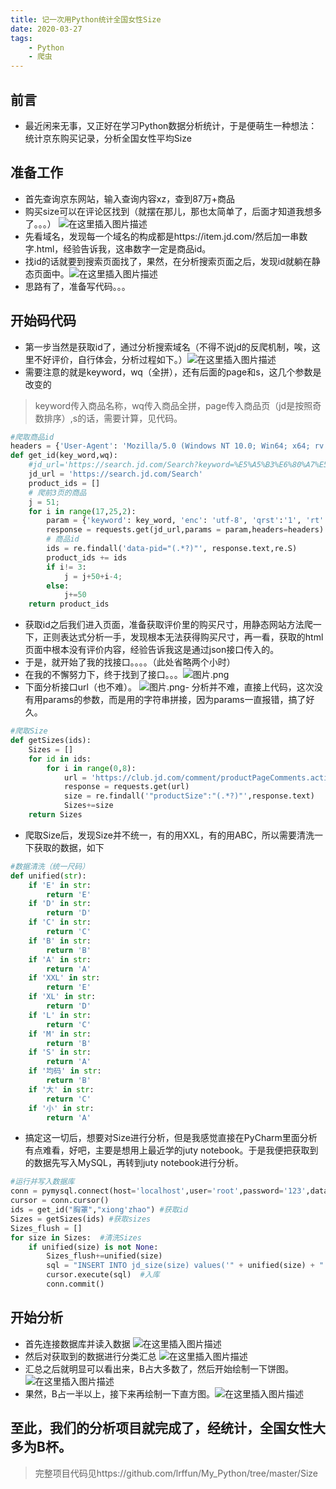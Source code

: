 ```yaml
---
title: 记一次用Python统计全国女性Size
date: 2020-03-27
tags:
	- Python
	- 爬虫
---
```

## 前言
 - 最近闲来无事，又正好在学习Python数据分析统计，于是便萌生一种想法：统计京东购买记录，分析全国女性平均Size

## 准备工作
- 首先查询京东网站，输入查询内容xz，查到87万+商品
- 购买size可以在评论区找到（就摆在那儿，那也太简单了，后面才知道我想多了。。。）
![在这里插入图片描述](https://img-blog.csdnimg.cn/20200327095835323.png)
- 先看域名，发现每一个域名的构成都是https://item.jd.com/然后加一串数字.html，经验告诉我，这串数字一定是商品id。
- 找id的话就要到搜索页面找了，果然，在分析搜索页面之后，发现id就躺在静态页面中。![在这里插入图片描述](https://img-blog.csdnimg.cn/20200327095929529.png?x-oss-process=image/watermark,type_ZmFuZ3poZW5naGVpdGk,shadow_10,text_aHR0cHM6Ly9ibG9nLmNzZG4ubmV0L3dlaXhpbl80NDM3MTg0Mg==,size_16,color_FFFFFF,t_70)
- 思路有了，准备写代码。。。

## 开始码代码
- 第一步当然是获取id了，通过分析搜索域名（不得不说jd的反爬机制，唉，这里不好评价，自行体会，分析过程如下。）![在这里插入图片描述](https://img-blog.csdnimg.cn/2020032709595885.png?x-oss-process=image/watermark,type_ZmFuZ3poZW5naGVpdGk,shadow_10,text_aHR0cHM6Ly9ibG9nLmNzZG4ubmV0L3dlaXhpbl80NDM3MTg0Mg==,size_16,color_FFFFFF,t_70)
- 需要注意的就是keyword，wq（全拼），还有后面的page和s，这几个参数是改变的
> keyword传入商品名称，wq传入商品全拼，page传入商品页（jd是按照奇数排序）,s的话，需要计算，见代码。
```python
#爬取商品id
headers = {'User-Agent': 'Mozilla/5.0 (Windows NT 10.0; Win64; x64; rv:75.0) Gecko/20100101 Firefox/75.0'}
def get_id(key_word,wq):
    #jd_url='https://search.jd.com/Search?keyword=%E5%A5%B3%E6%80%A7%E5%86%85%E8%A1%A3&enc=utf-8&wq=%E5%A5%B3%E6%80%A7nei%27yi&pvid=fafd7af082734ae1a4a6cb674f98b2e4'
    jd_url = 'https://search.jd.com/Search'
    product_ids = []
    # 爬前3页的商品
    j = 51;
    for i in range(17,25,2):
        param = {'keyword': key_word, 'enc': 'utf-8', 'qrst':'1', 'rt':1, 'stop':1, 'vt':2, 'wq':wq, 'page':i, 's':j, 'click':0}
        response = requests.get(jd_url,params = param,headers=headers)
        # 商品id
        ids = re.findall('data-pid="(.*?)"', response.text,re.S)
        product_ids += ids
        if i!= 3:
            j = j+50+i-4;
        else:
            j+=50
    return product_ids
```
- 获取id之后我们进入页面，准备获取评价里的购买尺寸，用静态网站方法爬一下，正则表达式分析一手，发现根本无法获得购买尺寸，再一看，获取的html页面中根本没有评价内容，经验告诉我这是通过json接口传入的。
- 于是，就开始了我的找接口。。。。（此处省略两个小时）
- 在我的不懈努力下，终于找到了接口。。。![图片.png](https://imgconvert.csdnimg.cn/aHR0cHM6Ly9pLmxvbGkubmV0LzIwMjAvMDMvMjcvbFZrUVNMZ2hLQ0dudHF2LnBuZw?x-oss-process=image/format,png)
- 下面分析接口url（也不难）。
![图片.png](https://imgconvert.csdnimg.cn/aHR0cHM6Ly9pLmxvbGkubmV0LzIwMjAvMDMvMjcvR0JPVjJiSHl0OEF4cDRuLnBuZw?x-oss-process=image/format,png)- 分析并不难，直接上代码，这次没有用params的参数，而是用的字符串拼接，因为params一直报错，搞了好久。

```python
#爬取Size
def getSizes(ids):
    Sizes = []
    for id in ids:
        for i in range(0,8):
            url = 'https://club.jd.com/comment/productPageComments.action?callback=fetchJSON_comment98&productId='+id+'&score=0&sortType=5&page='+str(i)+'&pageSize=10&isShadowSku=0&fold=1'
            response = requests.get(url)
            size = re.findall('"productSize":"(.*?)"',response.text)
            Sizes+=size
    return Sizes
```
- 爬取Size后，发现Size并不统一，有的用XXL，有的用ABC，所以需要清洗一下获取的数据，如下

```python
#数据清洗（统一尺码）
def unified(str):
    if 'E' in str:
        return 'E'
    if 'D' in str:
        return 'D'
    if 'C' in str:
        return 'C'
    if 'B' in str:
        return 'B'
    if 'A' in str:
        return 'A'
    if 'XXL' in str:
        return 'E'
    if 'XL' in str:
        return 'D'
    if 'L' in str:
        return 'C'
    if 'M' in str:
        return 'B'
    if 'S' in str:
        return 'A'
    if '均码' in str:
        return 'B'
    if '大' in str:
        return 'C'
    if '小' in str:
        return 'A'
```
- 搞定这一切后，想要对Size进行分析，但是我感觉直接在PyCharm里面分析有点难看，好吧，主要是想用上最近学的juty notebook。于是我便把获取到的数据先写入MySQL，再转到juty notebook进行分析。

```python
#运行并写入数据库
conn = pymysql.connect(host='localhost',user='root',password='123',database='size',port=3306) #连接数据库
cursor = conn.cursor()
ids = get_id("胸罩","xiong'zhao") #获取id
Sizes = getSizes(ids) #获取sizes
Sizes_flush = [] 
for size in Sizes:  #清洗Sizes
    if unified(size) is not None:
        Sizes_flush+=unified(size)
        sql = "INSERT INTO jd_size(size) values('" + unified(size) + "');"
        cursor.execute(sql)  #入库
        conn.commit()
```
## 开始分析
- 首先连接数据库并读入数据
![在这里插入图片描述](https://img-blog.csdnimg.cn/20200327093937468.png?x-oss-process=image/watermark,type_ZmFuZ3poZW5naGVpdGk,shadow_10,text_aHR0cHM6Ly9ibG9nLmNzZG4ubmV0L3dlaXhpbl80NDM3MTg0Mg==,size_16,color_FFFFFF,t_70)
- 然后对获取到的数据进行分类汇总
![在这里插入图片描述](https://img-blog.csdnimg.cn/20200327094126886.png?x-oss-process=image/watermark,type_ZmFuZ3poZW5naGVpdGk,shadow_10,text_aHR0cHM6Ly9ibG9nLmNzZG4ubmV0L3dlaXhpbl80NDM3MTg0Mg==,size_16,color_FFFFFF,t_70)
- 汇总之后就明显可以看出来，B占大多数了，然后开始绘制一下饼图。![在这里插入图片描述](https://img-blog.csdnimg.cn/20200327094236284.png?x-oss-process=image/watermark,type_ZmFuZ3poZW5naGVpdGk,shadow_10,text_aHR0cHM6Ly9ibG9nLmNzZG4ubmV0L3dlaXhpbl80NDM3MTg0Mg==,size_16,color_FFFFFF,t_70)
- 果然，B占一半以上，接下来再绘制一下直方图。![在这里插入图片描述](https://img-blog.csdnimg.cn/20200327094332838.png?x-oss-process=image/watermark,type_ZmFuZ3poZW5naGVpdGk,shadow_10,text_aHR0cHM6Ly9ibG9nLmNzZG4ubmV0L3dlaXhpbl80NDM3MTg0Mg==,size_16,color_FFFFFF,t_70)
## 至此，我们的分析项目就完成了，经统计，全国女性大多为B杯。
> 完整项目代码见https://github.com/lrffun/My_Python/tree/master/Size
